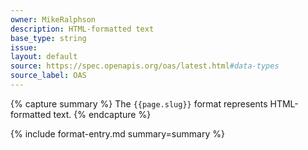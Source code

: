 ```yaml
---
owner: MikeRalphson
description: HTML-formatted text
base_type: string
issue:
layout: default
source: https://spec.openapis.org/oas/latest.html#data-types
source_label: OAS
---
```


{% capture summary %}
The `{{page.slug}}` format represents HTML-formatted text.
{% endcapture %}

{% include format-entry.md summary=summary %}
